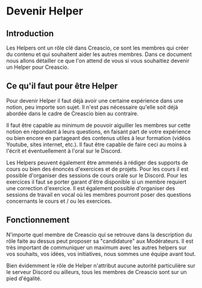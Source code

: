 # Devenir Helper

## Introduction

Les Helpers ont un rôle clé dans Creascio, ce sont les membres qui créer du contenu et qui souhaitent aider les autres membres.
Dans ce document nous allons détailler ce que l'on attend de vous si vous souhaitiez devenir un Helper pour Creascio.

## Ce qu'il faut pour être Helper

Pour devenir Helper il faut déjà avoir une certaine expérience dans une notion, peu importe son sujet. Il n'est pas nécessaire qu'elle soit déjà abordée dans le cadre de Creascio bien au contraire.

Il faut être capable au minimum de pouvoir aiguiller les membres sur cette notion en répondant à leurs questions, en faisant part de votre expérience ou bien encore en partageant des contenus utiles à leur formation (vidéos Youtube, sites internet, etc.). Il faut être capable de faire ceci au moins à l'écrit et éventuellement à l'oral sur le Discord.

Les Helpers peuvent également être ammenés à rédiger des supports de cours ou bien des énoncés d'exercices et de projets. Pour les cours il est possible d'organiser des sessions de cours orale sur le Discord. Pour les exercices il faut se porter garant d'être disponible si un membre requiert une correction d'exercice. Il est également possible d'organiser des sessions de travail en vocal où les membres pourront poser des questions concernants le cours et / ou les exercices.

## Fonctionnement

N'importe quel membre de Creascio qui se retrouve dans la description du rôle faite au dessus peut proposer sa "candidature" aux Modérateurs. Il est très important de communiquer un maximum avec les autres helpers sur vos souhaits, vos idées, vos initiatives, nous sommes une équipe avant tout.

Bien évidemment le rôle de Helper n'attribut aucune autorité particulière sur le serveur Discord ou ailleurs, tous les membres de Creascio sont sur un pied d'égalité.
